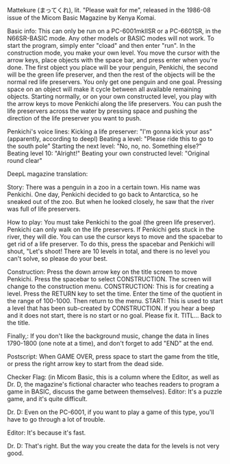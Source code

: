 Mattekure (まってくれ), lit. "Please wait for me", released in the 1986-08 issue of the Micom Basic Magazine by Kenya Komai.

Basic info:
This can only be run on a PC-6001mkIISR or a PC-6601SR, in the N66SR-BASIC mode. Any other models or BASIC modes will not work. To start the program, simply enter "cload" and then enter "run". In the construction mode, you make your own level. You move the cursor with the arrow keys, place objects with the space bar, and press enter when you're done. The first object you place will be your penguin, Penkichi, the second will be the green life preserver, and then the rest of the objects will be the normal red life preservers. You only get one penguin and one goal. Pressing space on an object will make it cycle between all available remaining objects. Starting normally, or on your own constructed level, you play with the arrow keys to move Penkichi along the life preservers. You can push the life preservers across the water by pressing space and pushing the direction of the life preserver you want to push.

Penkichi's voice lines:
Kicking a life preserver: "I'm gonna kick your ass" (apparently, according to deepl)
Beating a level: "Please ride this to go to the south pole"
Starting the next level: "No, no, no. Something else?"
Beating level 10: "Alright!"
Beating your own constructed level: "Original round clear"

DeepL magazine translation:

Story:
There was a penguin in a zoo in a certain town. His name was Penkichi. One day, Penkichi decided to go back to Antarctica, so he sneaked out of the zoo. But when he looked closely, he saw that the river was full of life preservers.

How to play:
You must take Penkichi to the goal (the green life preserver). Penkichi can only walk on the life preservers. If Penkichi gets stuck in the river, they will die. 
You can use the cursor keys to move and the spacebar to get rid of a life preserver. To do this, press the spacebar and Penkichi will shout, "Let's shoot! There are 10 levels in total, and there is no level you can't solve, so please do your best.

Construction:
Press the down arrow key on the title screen to move Penkichi. Press the spacebar to select CONSTRUCTION. The screen will change to the construction menu. 
CONSTRUCTION: This is for creating a level. Press the RETURN key to set the time.
Enter the time of the quotient in the range of 100-1000. Then return to the menu. 
START: This is used to start a level that has been sub-created by CONSTRUCTION. If you hear a beep and it does not start, there is no start or no goal. Please fix it. TITL... Back to the title.

Finally,:
If you don't like the background music, change the data in lines 1790-1800 (one note at a time), and don't forget to add "END" at the end.

Postscript:
When GAME OVER, press space to start the game from the title, or press the right arrow key to start from the dead side.

Checker Flag: (in Micom Basic, this is a column where the Editor, as well as Dr. D, the magazine's fictional character who teaches readers to program a game in BASIC, discuss the game between themselves).
Editor: It's a puzzle game, and it's quite difficult. 

Dr. D: Even on the PC-6001, if you want to play a game of this type, you'll have to go through a lot of trouble. 

Editor: It's because it's fast.
 
Dr. D: That's right. But the way you create the data for the levels is not very good. 
